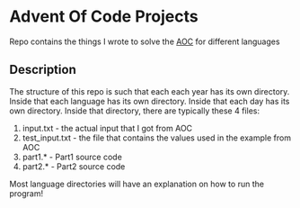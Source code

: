 # Advent Of Code Projects
Repo contains the things I wrote to solve the [AOC](https://adventofcode.com) for different languages

## Description
The structure of this repo is such that each each year has its own directory. Inside that each language has its own directory. Inside that each day has its own directory. Inside that directory, there are typically these 4 files:
1. input.txt - the actual input that I got from AOC
2. test_input.txt - the file that contains the values used in the example from AOC
3. part1.\* - Part1 source code
4. part2.\* - Part2 source code

Most language directories will have an explanation on how to run the program!

